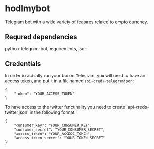 # hodlmybot
Telegram bot with a wide variety of features related to crypto currency.

## Requred dependencies
python-telegram-bot, requirements, json

## Credentials
In order to actually run your bot on Telegram, you will need to have an access token, and put it in a file named `api-creds-telegramjson`:
```
{
	"token": "YOUR_ACCESS_TOKEN"
}
```

To have access to the twitter functinality you need to create `api-creds-twitter.json' in the following format
```
{
	"consumer_key": "YOUR_CONSUMER_KEY",
	"consumer_secret": "YOUR_CONSUMER_SECRET",
	"access_token": "YOUR_ACCESS_TOKEN",
	"access_token_secret": "YOUR_TOKEN_SECRET"
}
```